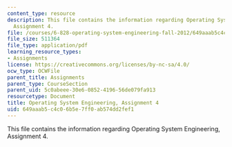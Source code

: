 ```yaml
---
content_type: resource
description: This file contains the information regarding Operating System Engineering,
  Assignment 4.
file: /courses/6-828-operating-system-engineering-fall-2012/649aaab5c4c06b5e7ff0ab574dd2fef1_MIT6_828F12_assignment4.pdf
file_size: 511364
file_type: application/pdf
learning_resource_types:
- Assignments
license: https://creativecommons.org/licenses/by-nc-sa/4.0/
ocw_type: OCWFile
parent_title: Assignments
parent_type: CourseSection
parent_uid: 5c0abeee-30e6-0852-4196-56de079fa913
resourcetype: Document
title: Operating System Engineering, Assignment 4
uid: 649aaab5-c4c0-6b5e-7ff0-ab574dd2fef1
---
```

This file contains the information regarding Operating System Engineering, Assignment 4.